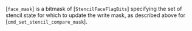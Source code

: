 [`face_mask`] is a bitmask of [`StencilFaceFlagBits`] specifying
the set of stencil state for which to update the write mask, as
described above for [`cmd_set_stencil_compare_mask`].